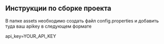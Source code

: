 ## Инструкции по сборке проекта

В папке assets необходимо создать файл config.properties и добавить туда ваш apikey в следующем формате

api_key=YOUR_API_KEY